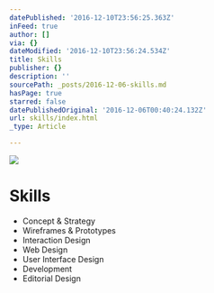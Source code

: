 ```yaml
---
datePublished: '2016-12-10T23:56:25.363Z'
inFeed: true
author: []
via: {}
dateModified: '2016-12-10T23:56:24.534Z'
title: Skills
publisher: {}
description: ''
sourcePath: _posts/2016-12-06-skills.md
hasPage: true
starred: false
datePublishedOriginal: '2016-12-06T00:40:24.132Z'
url: skills/index.html
_type: Article

---
```

![](https://the-grid-user-content.s3-us-west-2.amazonaws.com/12994305-1327-4294-b19f-9e12566d0619.gif)

# Skills

* Concept & Strategy
* Wireframes & Prototypes
* Interaction Design
* Web Design
* User Interface Design
* Development
* Editorial Design